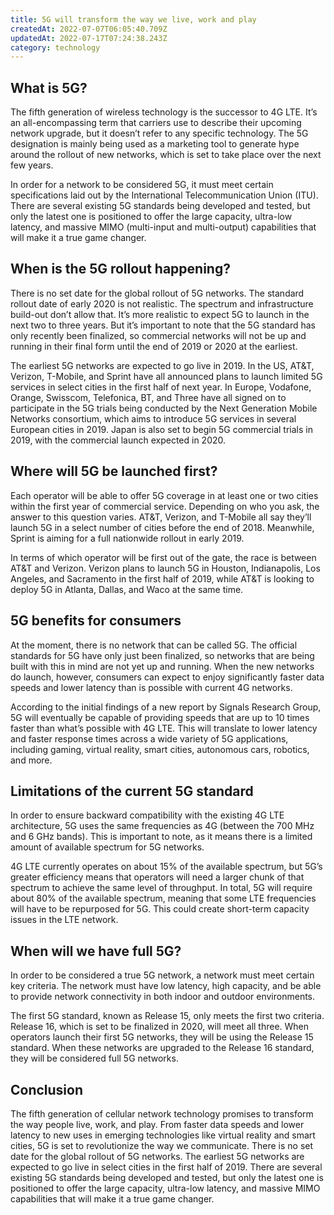 ```yaml
---
title: 5G will transform the way we live, work and play
createdAt: 2022-07-07T06:05:40.709Z
updatedAt: 2022-07-17T07:24:38.243Z
category: technology
---
```


## What is 5G?

The fifth generation of wireless technology is the successor to 4G LTE. It’s an all-encompassing term that carriers use to describe their upcoming network upgrade, but it doesn’t refer to any specific technology. The 5G designation is mainly being used as a marketing tool to generate hype around the rollout of new networks, which is set to take place over the next few years.

In order for a network to be considered 5G, it must meet certain specifications laid out by the International Telecommunication Union (ITU). There are several existing 5G standards being developed and tested, but only the latest one is positioned to offer the large capacity, ultra-low latency, and massive MIMO (multi-input and multi-output) capabilities that will make it a true game changer.

## When is the 5G rollout happening?

There is no set date for the global rollout of 5G networks. The standard rollout date of early 2020 is not realistic. The spectrum and infrastructure build-out don’t allow that. It’s more realistic to expect 5G to launch in the next two to three years. But it’s important to note that the 5G standard has only recently been finalized, so commercial networks will not be up and running in their final form until the end of 2019 or 2020 at the earliest.

The earliest 5G networks are expected to go live in 2019. In the US, AT&T, Verizon, T-Mobile, and Sprint have all announced plans to launch limited 5G services in select cities in the first half of next year. In Europe, Vodafone, Orange, Swisscom, Telefonica, BT, and Three have all signed on to participate in the 5G trials being conducted by the Next Generation Mobile Networks consortium, which aims to introduce 5G services in several European cities in 2019. Japan is also set to begin 5G commercial trials in 2019, with the commercial launch expected in 2020.

## Where will 5G be launched first?

Each operator will be able to offer 5G coverage in at least one or two cities within the first year of commercial service.
Depending on who you ask, the answer to this question varies. AT&T, Verizon, and T-Mobile all say they’ll launch 5G in a select number of cities before the end of 2018. Meanwhile, Sprint is aiming for a full nationwide rollout in early 2019.

In terms of which operator will be first out of the gate, the race is between AT&T and Verizon. Verizon plans to launch 5G in Houston, Indianapolis, Los Angeles, and Sacramento in the first half of 2019, while AT&T is looking to deploy 5G in Atlanta, Dallas, and Waco at the same time.

## 5G benefits for consumers

At the moment, there is no network that can be called 5G. The official standards for 5G have only just been finalized, so networks that are being built with this in mind are not yet up and running. When the new networks do launch, however, consumers can expect to enjoy significantly faster data speeds and lower latency than is possible with current 4G networks.

According to the initial findings of a new report by Signals Research Group, 5G will eventually be capable of providing speeds that are up to 10 times faster than what’s possible with 4G LTE. This will translate to lower latency and faster response times across a wide variety of 5G applications, including gaming, virtual reality, smart cities, autonomous cars, robotics, and more.

## Limitations of the current 5G standard

In order to ensure backward compatibility with the existing 4G LTE architecture, 5G uses the same frequencies as 4G (between the 700 MHz and 6 GHz bands). This is important to note, as it means there is a limited amount of available spectrum for 5G networks.

4G LTE currently operates on about 15% of the available spectrum, but 5G’s greater efficiency means that operators will need a larger chunk of that spectrum to achieve the same level of throughput. In total, 5G will require about 80% of the available spectrum, meaning that some LTE frequencies will have to be repurposed for 5G. This could create short-term capacity issues in the LTE network.

## When will we have full 5G?

In order to be considered a true 5G network, a network must meet certain key criteria. The network must have low latency, high capacity, and be able to provide network connectivity in both indoor and outdoor environments.

The first 5G standard, known as Release 15, only meets the first two criteria. Release 16, which is set to be finalized in 2020, will meet all three. When operators launch their first 5G networks, they will be using the Release 15 standard. When these networks are upgraded to the Release 16 standard, they will be considered full 5G networks.

## Conclusion

The fifth generation of cellular network technology promises to transform the way people live, work, and play. From faster data speeds and lower latency to new uses in emerging technologies like virtual reality and smart cities, 5G is set to revolutionize the way we communicate.
There is no set date for the global rollout of 5G networks. The earliest 5G networks are expected to go live in select cities in the first half of 2019.
There are several existing 5G standards being developed and tested, but only the latest one is positioned to offer the large capacity, ultra-low latency, and massive MIMO capabilities that will make it a true game changer.
